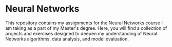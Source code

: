 # Neural Networks

This repository contains my assignments for the Neural Networks course I am taking as a part of my Master's degree. Here, you will find a collection of projects and exercises designed to deepen my understanding of Neural Networks algorithms, data analysis, and model evaluation.

